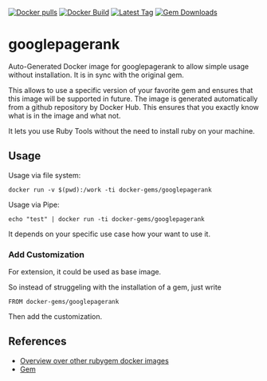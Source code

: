 [![Docker pulls](https://img.shields.io/docker/pulls/rubygem/googlepagerank.svg)](https://hub.docker.com/r/rubygem/googlepagerank/)
[![Docker Build](https://img.shields.io/docker/automated/rubygem/googlepagerank.svg)](https://hub.docker.com/r/rubygem/googlepagerank/)
[![Latest Tag](https://img.shields.io/github/tag/docker-rubygem/googlepagerank.svg)](https://hub.docker.com/r/rubygem/googlepagerank/)
[![Gem Downloads](https://img.shields.io/gem/dt/googlepagerank.svg)](https://rubygems.org/gems/googlepagerank/)
# googlepagerank

Auto-Generated Docker image for googlepagerank to allow simple usage without installation.
It is in sync with the original gem.

This allows to use a specific version of your favorite gem and ensures that this image will be supported in future.
The image is generated automatically from a github repository by Docker Hub.
This ensures that you exactly know what is in the image and what not.

It lets you use Ruby Tools without the need to install ruby on your machine.

## Usage

Usage via file system:

`docker run -v $(pwd):/work -ti docker-gems/googlepagerank`

Usage via Pipe:

`echo "test" | docker run -ti docker-gems/googlepagerank`

It depends on your specific use case how your want to use it.

### Add Customization

For extension, it could be used as base image.

So instead of struggeling with the installation of a gem, just write

`FROM docker-gems/googlepagerank`

Then add the customization.

## References

 - [Overview over other rubygem docker images](https://github.com/thinkbot/docker-rubygem)
 - [Gem](https://rubygems.org/gems/googlepagerank/)
